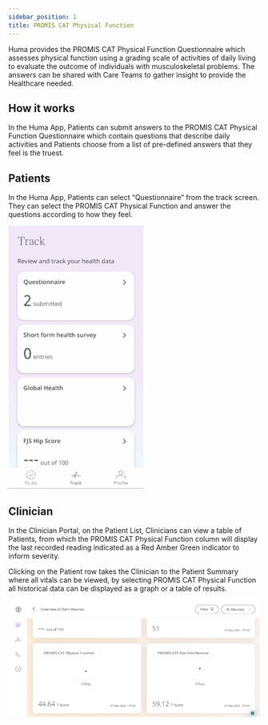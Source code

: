```yaml
---
sidebar_position: 1
title: PROMIS CAT Physical Function
---
```

Huma provides the PROMIS CAT Physical Function Questionnaire which assesses physical function using a grading scale of activities of daily living to evaluate the outcome of individuals with musculoskeletal problems. The answers can be shared with Care Teams to gather insight to provide the Healthcare needed.

## How it works

In the Huma App, Patients can submit answers to the PROMIS CAT Physical Function Questionnaire which contain questions that describe daily activities and Patients choose from a list of pre-defined answers that they feel is the truest.

## Patients

In the Huma App, Patients can select “Questionnaire” from the track screen. They can select the PROMIS CAT Physical Function and answer the questions according to how they feel.

![PROMIS CAT Physical Function in the Huma App](./assets/promis-cat-physical.gif)

## Clinician

In the Clinician Portal, on the Patient List, Clinicians can view a table of Patients, from which the PROMIS CAT Physical Function column will display the last recorded reading indicated as a Red Amber Green indicator to inform severity. 

Clicking on the Patient row takes the Clinician to the Patient Summary where all vitals can be viewed, by selecting PROMIS CAT Physical Function all historical data can be displayed as a graph or a table of results.

![Clinician view of PROMIS CAT Physical Function](./assets/promis-cat-physical.png)